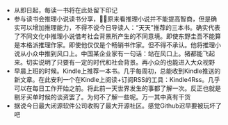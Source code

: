*  从即日起，每读一书将在此处留下印记
*  参与读书会推理小说读书分享，原来看推理小说并不能提高智商，但是确实可以增加推理能力，不得不说今日导读人：“天天”推荐的三本书。确实代表了不同文化中推理小说借考社会背景所产生的不同意境。即使东野圭吾不能算是本格派推理作家。即使他仅仅是个畅销书作家。但不得不承认。他将推理小说从小众中推到风口上。中国某企业家有一句话：站在风口上。猪都能飞起来。切实说明了只要有一定的时代和社会背景。再小众的也能进入大众视野
*  早晨上班的时候。Kindle上推荐一本书。几乎每周初，总能收到Kindle推送的新文章。在此安利一个在Kindle上阅读+订阅RSS的工具：Kindle4Rss。几乎可以在每日工作开始之前。将此前一天世界发生的事都了解一次。反正也就是剔牙买单时候的谈资罢了。为何不了解一些呢。万一其中真有干货
* 据说今日最大闭源软件公司收购了最大开源社区。感觉Github迟早要被玩坏了吧